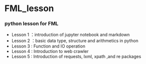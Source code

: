 # FML_lesson
### python lesson for FML
* Lesson 1 ：introduction of jupyter notebook and markdown
* Lesson 2 ：basic data type, structure and arithmetics in python
* Lesson 3 : Function and IO operation
* Lesson 4 : Introduction to web crawler
* Lesson 5 : Introduction of requests, lxml, xpath ,and re packages

